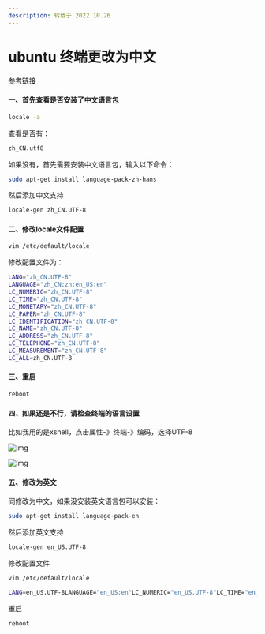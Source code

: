 ```yaml
---
description: 转载于 2022.10.26
---
```


# ubuntu 终端更改为中文

[参考链接](https://blog.csdn.net/BobYuan888/article/details/88662779)

#### 一、首先查看是否安装了中文语言包

```bash
locale -a
```

查看是否有：

```bash
zh_CN.utf8
```

如果没有，首先需要安装中文语言包，输入以下命令：

```bash
sudo apt-get install language-pack-zh-hans
```

然后添加中文支持

```bash
locale-gen zh_CN.UTF-8
```

#### 二、修改locale文件配置

```bash
vim /etc/default/locale
```

修改配置文件为：

```bash
LANG="zh_CN.UTF-8"
LANGUAGE="zh_CN:zh:en_US:en"
LC_NUMERIC="zh_CN.UTF-8"
LC_TIME="zh_CN.UTF-8"
LC_MONETARY="zh_CN.UTF-8"
LC_PAPER="zh_CN.UTF-8"
LC_IDENTIFICATION="zh_CN.UTF-8"
LC_NAME="zh_CN.UTF-8"
LC_ADDRESS="zh_CN.UTF-8"
LC_TELEPHONE="zh_CN.UTF-8"
LC_MEASUREMENT="zh_CN.UTF-8"
LC_ALL=zh_CN.UTF-8
```

#### 三、重启

```bash
reboot
```

#### 四、如果还是不行，请检查终端的语言设置

比如我用的是xshell，点击属性-》终端-》编码，选择UTF-8

![img](https://nme-file.oss-cn-hangzhou.aliyuncs.com/img/202210262015979.png)

![img](https://nme-file.oss-cn-hangzhou.aliyuncs.com/img/202210262015367.png)

#### 五、修改为英文

同修改为中文，如果没安装英文语言包可以安装：

```bash
sudo apt-get install language-pack-en
```

然后添加英文支持

```bash
locale-gen en_US.UTF-8
```

修改配置文件

```bash
vim /etc/default/locale
```

```bash
LANG=en_US.UTF-8LANGUAGE="en_US:en"LC_NUMERIC="en_US.UTF-8"LC_TIME="en_US.UTF-8"LC_MONETARY="en_US.UTF-8"LC_PAPER="en_US.UTF-8"LC_IDENTIFICATION="en_US.UTF-8"LC_NAME="en_US.UTF-8"LC_ADDRESS="en_US.UTF-8"LC_TELEPHONE="en_US.UTF-8"LC_MEASUREMENT="en_US.UTF-8"LC_ALL=en_US.UTF-8
```

重启

```bash
reboot
```
